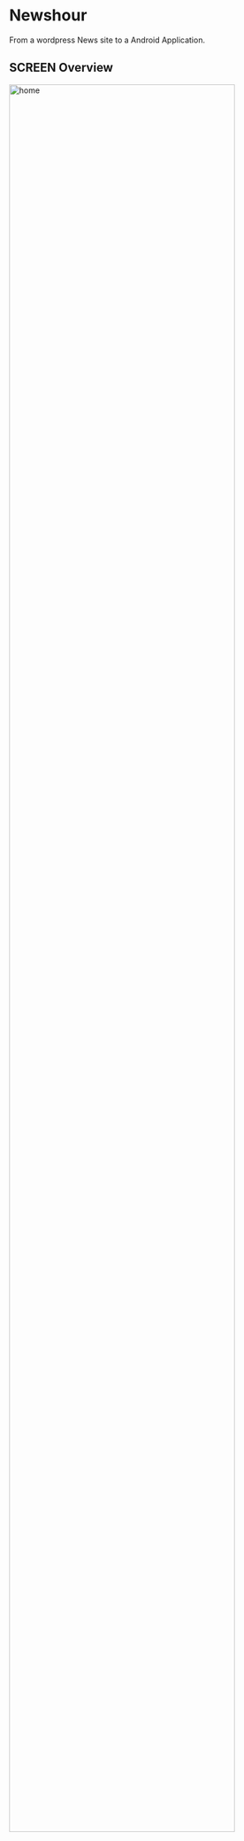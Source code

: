 # Newshour

From a wordpress News site to a Android Application.

## SCREEN Overview

<img alt="home" src="https://github.com/raihan-tajdid007/hackerRank-prob-solving/assets/69608939/ab7772f7-f05d-4fe1-be1b-5e757168a79f" height="90%"  />

